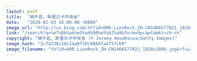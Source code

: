 ```yaml
---
layout: post
title:  "狮子岩，斯里兰卡中央省"
date:   "2020-02-03 16:00:00 +0800"
image_url: "http://cn.bing.com/th?id=OHR.LionRock_ZH-CN1466577021_1920x1080.jpg&rf=LaDigue_1920x1080.jpg&pid=hp"
link: "/search?q=%e7%8b%ae%e5%ad%90%e5%b2%a9&form=hpcapt&mkt=zh-cn"
copyright: "狮子岩，斯里兰卡中央省 (© Jeremy Woodhouse/Getty Images)"
image_hash: "3cfd238c28c2aa0f20c9866fa4757cb9"
image_filename: "th?id=OHR.LionRock_ZH-CN1466577021_1920x1080.jpg&rf=LaDigue_1920x1080.jpg&pid=hp"
---
```

